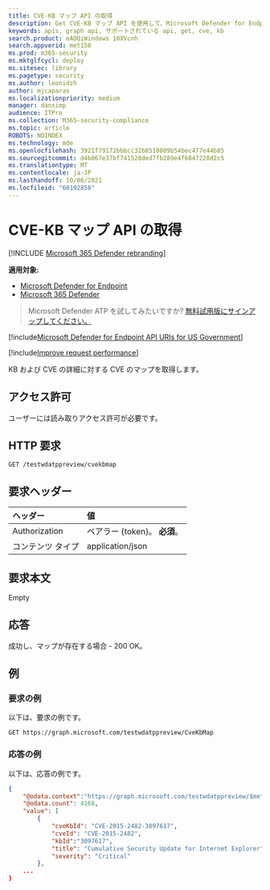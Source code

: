 ```yaml
---
title: CVE-KB マップ API の取得
description: Get CVE-KB マップ API を使用して、Microsoft Defender for Endpoint の KB および CVE の詳細に対する CVE のマップを取得する方法について説明します。
keywords: apis, graph api, サポートされている api, get, cve, kb
search.product: eADQiWindows 10XVcnh
search.appverid: met150
ms.prod: m365-security
ms.mktglfcycl: deploy
ms.sitesec: library
ms.pagetype: security
ms.author: leonidzh
author: mjcaparas
ms.localizationpriority: medium
manager: dansimp
audience: ITPro
ms.collection: M365-security-compliance
ms.topic: article
ROBOTS: NOINDEX
ms.technology: mde
ms.openlocfilehash: 3921f79172bbbcc32b8510809b54bec477e44b85
ms.sourcegitcommit: d4b867e37bf741528ded7fb289e4f6847228d2c5
ms.translationtype: MT
ms.contentlocale: ja-JP
ms.lasthandoff: 10/06/2021
ms.locfileid: "60192858"
---
```

# <a name="get-cve-kb-map-api"></a>CVE-KB マップ API の取得

[!INCLUDE [Microsoft 365 Defender rebranding](../../includes/microsoft-defender.md)]

**適用対象:**
- [Microsoft Defender for Endpoint](https://go.microsoft.com/fwlink/p/?linkid=2154037)
- [Microsoft 365 Defender](https://go.microsoft.com/fwlink/?linkid=2118804)

> Microsoft Defender ATP を試してみたいですか? [無料試用版にサインアップしてください。](https://signup.microsoft.com/create-account/signup?products=7f379fee-c4f9-4278-b0a1-e4c8c2fcdf7e&ru=https://aka.ms/MDEp2OpenTrial?ocid=docs-wdatp-exposedapis-abovefoldlink)

[!include[Microsoft Defender for Endpoint API URIs for US Government](../../includes/microsoft-defender-api-usgov.md)]

[!include[Improve request performance](../../includes/improve-request-performance.md)]

KB および CVE の詳細に対する CVE のマップを取得します。

## <a name="permissions"></a>アクセス許可

ユーザーには読み取りアクセス許可が必要です。

## <a name="http-request"></a>HTTP 要求

```http
GET /testwdatppreview/cvekbmap
```

## <a name="request-headers"></a>要求ヘッダー

ヘッダー|値
:---|:---
Authorization|ベアラー {token}。 **必須**。
コンテンツ タイプ|application/json

## <a name="request-body"></a>要求本文

Empty

## <a name="response"></a>応答

成功し、マップが存在する場合 - 200 OK。

## <a name="example"></a>例

### <a name="request-example"></a>要求の例

以下は、要求の例です。

```http
GET https://graph.microsoft.com/testwdatppreview/CveKbMap
```

### <a name="response-example"></a>応答の例

以下は、応答の例です。

```json
{
    "@odata.context":"https://graph.microsoft.com/testwdatppreview/$metadata#CveKbMap",
    "@odata.count": 4168,
    "value": [
        {
            "cveKbId": "CVE-2015-2482-3097617",
            "cveId": "CVE-2015-2482",
            "kbId":"3097617",
            "title": "Cumulative Security Update for Internet Explorer",
            "severity": "Critical"
        },
    ...
}
```
